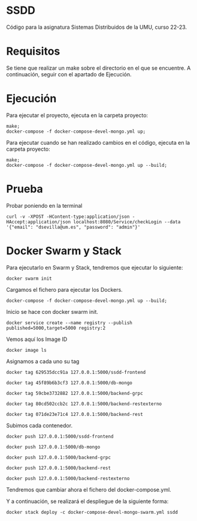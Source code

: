 # SSDD

Código para la asignatura Sistemas Distribuidos de la UMU, curso 22-23.

# Requisitos
Se tiene que realizar un make sobre el directorio en el que se encuentre.
A continuación, seguir con el apartado de Ejecución.

# Ejecución
Para ejecutar el proyecto, ejecuta en la carpeta proyecto: 
````
make;
docker-compose -f docker-compose-devel-mongo.yml up;
````

Para ejecutar cuando se han realizado cambios en el código, ejecuta en la carpeta proyecto: 
````
make;
docker-compose -f docker-compose-devel-mongo.yml up --build;
````

# Prueba
Probar poniendo en la terminal
`````
curl -v -XPOST -HContent-type:application/json -HAccept:application/json localhost:8080/Service/checkLogin --data '{"email": "dsevilla@um.es", "password": "admin"}'
`````

# Docker Swarm y Stack
Para ejecutarlo en Swarm y Stack, tendremos que ejecutar lo siguiente:
`````
docker swarm init
`````
Cargamos el fichero para ejecutar los Dockers.
`````
docker-compose -f docker-compose-devel-mongo.yml up --build;
`````
Inicio se hace con docker swarm init.
`````
docker service create --name registry --publish published=5000,target=5000 registry:2
`````
Vemos aquí los Image ID
`````
docker image ls
`````
Asignamos a cada uno su tag
`````
docker tag 629535dcc91a 127.0.0.1:5000/ssdd-frontend

docker tag 45f89b6b3cf3 127.0.0.1:5000/db-mongo

docker tag 59cbe3732882 127.0.0.1:5000/backend-grpc

docker tag 80cd502ccb2c 127.0.0.1:5000/backend-restexterno

docker tag 071de23e71c4 127.0.0.1:5000/backend-rest
`````
Subimos cada contenedor.
`````
docker push 127.0.0.1:5000/ssdd-frontend

docker push 127.0.0.1:5000/db-mongo

docker push 127.0.0.1:5000/backend-grpc

docker push 127.0.0.1:5000/backend-rest

docker push 127.0.0.1:5000/backend-restexterno
`````

Tendremos que cambiar ahora el fichero del docker-compose.yml.

Y a continuación, se realizará el despliegue de la siguiente forma:
`````
docker stack deploy -c docker-compose-devel-mongo-swarm.yml ssdd
`````
